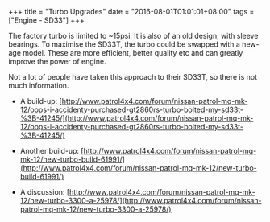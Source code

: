 +++
title = "Turbo Upgrades"
date = "2016-08-01T01:01:01+08:00"
tags = ["Engine - SD33"]
+++

The factory turbo is limited to ~15psi. It is also of an old design, with sleeve bearings. To maximise the SD33T, the turbo could be swapped with a new-age model. These are more efficient, better quality etc and can greatly improve the power of engine.

Not a lot of people have taken this approach to their SD33T, so there is not much information.

*   A build-up: [http://www.patrol4x4.com/forum/nissan-patrol-mq-mk-12/oops-i-accidenty-purchased-gt2860rs-turbo-bolted-my-sd33t-%3B-41245/](http://www.patrol4x4.com/forum/nissan-patrol-mq-mk-12/oops-i-accidenty-purchased-gt2860rs-turbo-bolted-my-sd33t-%3B-41245/)

*   Another build-up: [http://www.patrol4x4.com/forum/nissan-patrol-mq-mk-12/new-turbo-build-61991/](http://www.patrol4x4.com/forum/nissan-patrol-mq-mk-12/new-turbo-build-61991/)

*   A discussion: [http://www.patrol4x4.com/forum/nissan-patrol-mq-mk-12/new-turbo-3300-a-25978/](http://www.patrol4x4.com/forum/nissan-patrol-mq-mk-12/new-turbo-3300-a-25978/)
